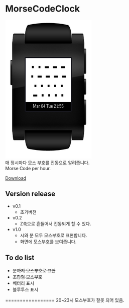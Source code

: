 MorseCodeClock
==============
![](https://github.com/KimSeungKyu/MorseCodeClock/blob/master/morse_clock_preview2.png?raw=true)<br>
매 정시마다 모스 부호를 진동으로 알려줍니다.<br>
Morse Code per hour.

[Download](https://github.com/KimSeungKyu/MorseCodeClock/blob/master/morse_clock_watchface.pbw)

Version release
------------
- v0.1
  - 초기버전
- v0.2
  - Z축으로 흔들어서 진동되게 할 수 있다.
- v1.0
  - 시와 분 모두 모스부호로 표현합니다.
  - 화면에 모스부호를 보여줍니다.

To do list
------------
- ~~분까지 모스부호로 표현~~
- ~~조합형 모스부호~~
- 베터리 표시
- 블루투스 표시

=================
20~23시 모스부호가 잘못 되어 있음.

